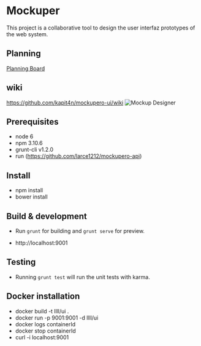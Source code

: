 # Mockuper
This project is a collaborative tool to design the user interfaz prototypes of the web system.

## Planning
[Planning Board](https://github.com/kapit4n/mockupero/projects/1)


## wiki
https://github.com/kapit4n/mockupero-ui/wiki
![Mockup Designer](https://github.com/kapit4n/mockupero-ui/raw/develop-la/mockups/mockup-editor-chat.jpg)

## Prerequisites
* node 6
* npm 3.10.6
* grunt-cli v1.2.0
* run (https://github.com/larce1212/mockupero-api)

## Install
* npm install
* bower install

## Build & development

* Run `grunt` for building and `grunt serve` for preview.

* http://localhost:9001

## Testing

* Running `grunt test` will run the unit tests with karma.

## Docker installation

* docker build -t llll/ui .
* docker run -p 9001:9001 -d llll/ui
* docker logs containerId
* docker stop  containerId
* curl -i localhost:9001

